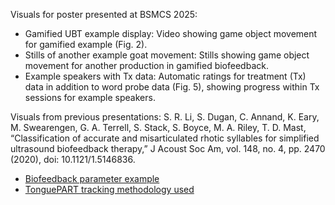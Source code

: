 Visuals for poster presented at BSMCS 2025:
- Gamified UBT example display: Video showing game object movement for gamified example (Fig. 2).
- Stills of another example goat movement: Stills showing game object movement for another production in gamified biofeedback.
- Example speakers with Tx data: Automatic ratings for treatment (Tx) data in addition to word probe data (Fig. 5), showing progress within Tx sessions for example speakers.

Visuals from previous presentations:
S. R. Li, S. Dugan, C. Annand, K. Eary, M. Swearengen, G. A. Terrell, S. Stack, S. Boyce, M. A. Riley, T. D. Mast, 
“Classification of accurate and misarticulated rhotic syllables for simplified ultrasound biofeedback therapy,” J Acoust Soc Am, vol. 148, no. 4, pp. 2470 (2020), 
doi: 10.1121/1.5146836.
- [Biofeedback parameter example](https://youtu.be/zMsMrBidUxA)
- [TonguePART tracking methodology used](https://youtu.be/1j29Yryv24c)
